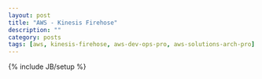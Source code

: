 ```yaml
---
layout: post
title: "AWS - Kinesis Firehose"
description: ""
category: posts
tags: [aws, kinesis-firehose, aws-dev-ops-pro, aws-solutions-arch-pro]
---
```

{% include JB/setup %}
